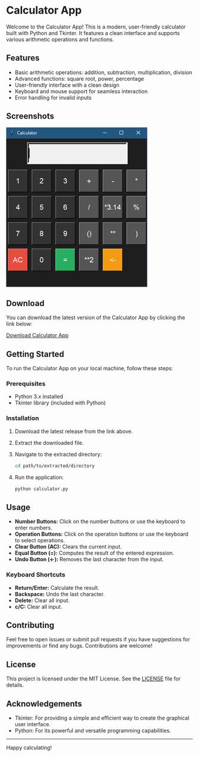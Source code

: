 # Calculator App

Welcome to the Calculator App! This is a modern, user-friendly calculator built with Python and Tkinter. It features a clean interface and supports various arithmetic operations and functions.

## Features

- Basic arithmetic operations: addition, subtraction, multiplication, division
- Advanced functions: square root, power, percentage
- User-friendly interface with a clean design
- Keyboard and mouse support for seamless interaction
- Error handling for invalid inputs

## Screenshots

![Calculator Screenshot](screenshot.png)

## Download

You can download the latest version of the Calculator App by clicking the link below:

[Download Calculator App](https://github.com/yourusername/calculator-app/releases/download/v1.0/calculator-app.zip)

## Getting Started

To run the Calculator App on your local machine, follow these steps:

### Prerequisites

- Python 3.x installed
- Tkinter library (included with Python)

### Installation

1. Download the latest release from the link above.
2. Extract the downloaded file.
3. Navigate to the extracted directory:

    ```bash
    cd path/to/extracted/directory
    ```

4. Run the application:

    ```bash
    python calculator.py
    ```

## Usage

- **Number Buttons:** Click on the number buttons or use the keyboard to enter numbers.
- **Operation Buttons:** Click on the operation buttons or use the keyboard to select operations.
- **Clear Button (AC):** Clears the current input.
- **Equal Button (=):** Computes the result of the entered expression.
- **Undo Button (<-):** Removes the last character from the input.

### Keyboard Shortcuts

- **Return/Enter:** Calculate the result.
- **Backspace:** Undo the last character.
- **Delete:** Clear all input.
- **c/C:** Clear all input.

## Contributing

Feel free to open issues or submit pull requests if you have suggestions for improvements or find any bugs. Contributions are welcome!

## License

This project is licensed under the MIT License. See the [LICENSE](LICENSE) file for details.

## Acknowledgements

- Tkinter: For providing a simple and efficient way to create the graphical user interface.
- Python: For its powerful and versatile programming capabilities.

---

Happy calculating!
